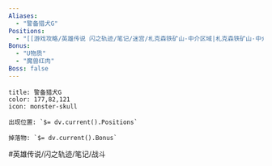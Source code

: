 ```yaml
---
Aliases:
  - "警备猎犬G"
Positions:
  - "[[游戏攻略/英雄传说 闪之轨迹/笔记/迷宫/札克森铁矿山·中介区域|札克森铁矿山·中介区域]]"
Bonus:
  - "U物质"
  - "魔兽红肉"
Boss: false
---
```

```ad-quote
title: 警备猎犬G
color: 177,82,121
icon: monster-skull

出现位置: `$= dv.current().Positions`

掉落物: `$= dv.current().Bonus`

```

#英雄传说/闪之轨迹/笔记/战斗